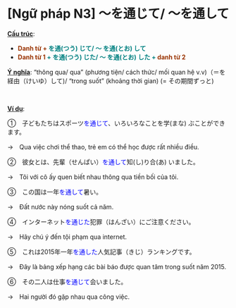 # [Ngữ pháp N3] ～を通じて/ ～を通して
<div class="entry-content">
<p><span style="text-decoration: underline;"><strong>Cấu trúc</strong></span>:</p>
<ul>
<li><strong><span style="color: #008080;"><span style="color: #993300;">Danh từ +</span> を通(つう) じて/ ～ を通(とお) して</span></strong></li>
<li><strong><span style="color: #008080;"><span style="color: #993300;">Danh từ 1</span> + を通(つう) じた/ ～ を通(とお) した + <span style="color: #993300;">danh từ 2</span></span></strong></li>
</ul>
<p><span style="text-decoration: underline;"><strong>Ý nghĩa</strong></span>: “thông qua/ qua” (phương tiện/ cách thức/ mối quan hệ v.v)（＝を経由（けいゆ）して)/ “trong suốt” (khoảng thời gian) (= その期間ずっと)</p>

<br/>
</p>
<p><span style="text-decoration: underline;"><strong>Ví dụ</strong></span>:</p>
<p>①　子どもたちはスポーツ<span style="color: #0000ff;">を通じて</span>、いろいろなことを学(まな) ぶことができます。</p>
<p>→　Qua việc chơi thể thao, trẻ em có thể học được rất nhiều điều.</p>
<p>②　彼女とは、先輩（せんぱい）<span style="color: #0000ff;">を通して</span>知(し)り合(あ) いました。</p>
<p>→　Tôi với cô ấy quen biết nhau thông qua tiền bối của tôi.</p>
<p>③　この国は一年<span style="color: #0000ff;">を通して</span>暑い。</p>
<p>→　Đất nước này nóng suốt cả năm.</p>
<p>④　インターネット<span style="color: #0000ff;">を通じた</span>犯罪（はんざい）にご注意ください。</p>
<p>→　Hãy chú ý đến tội phạm qua internet.</p>
<p>⑤　これは2015年一年<span style="color: #0000ff;">を通した</span>人気記事（きじ）ランキングです。</p>
<p>→　Đây là bảng xếp hạng các bài báo được quan tâm trong suốt năm 2015.</p>
<p>⑥　その二人は仕事<span style="color: #0000ff;">を通じて</span>会いました。</p>
<p>→　Hai người đó gặp nhau qua công việc.</p>

</div>